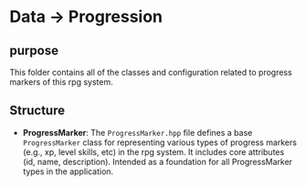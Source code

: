 # Data -> Progression

## purpose

This folder contains all of the classes and configuration related to progress markers of this rpg system.

## Structure
- **ProgressMarker**: The `ProgressMarker.hpp` file defines a base `ProgressMarker` class for representing various types of progress markers (e.g., xp, level skills, etc) in the rpg system. It includes core attributes (id, name, description). Intended as a foundation for all ProgressMarker types in the application.
